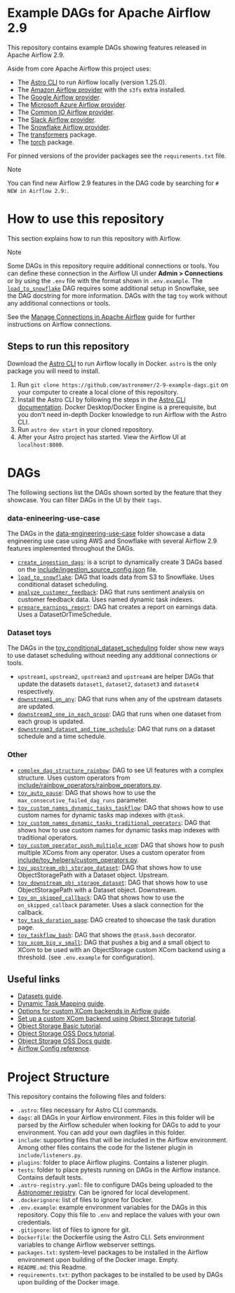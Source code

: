 # Example DAGs for Apache Airflow 2.9

This repository contains example DAGs showing features released in Apache Airflow 2.9. 

Aside from core Apache Airflow this project uses:
- The [Astro CLI](https://docs.astronomer.io/astro/cli/install-cli) to run Airflow locally (version 1.25.0).
- The [Amazon Airflow provider](https://registry.astronomer.io/providers/apache-airflow-providers-amazon/versions/latest) with the `s3fs` extra installed.
- The [Google Airflow provider](https://registry.astronomer.io/providers/apache-airflow-providers-google/versions/latest).
- The [Microsoft Azure Airflow provider](https://registry.astronomer.io/providers/apache-airflow-providers-microsoft-azure/versions/latest).
- The [Common IO Airflow provider](https://registry.astronomer.io/providers/apache-airflow-providers-common-io/versions/latest).
- The [Slack Airflow provider](https://registry.astronomer.io/providers/apache-airflow-providers-slack/versions/latest).
- The [Snowflake Airflow provider](https://registry.astronomer.io/providers/apache-airflow-providers-snowflake/versions/latest).
- The [transformers](https://pypi.org/project/transformers/) package.
- The [torch](https://pypi.org/project/torch/) package.

For pinned versions of the provider packages see the `requirements.txt` file.

> [!NOTE]  
> You can find new Airflow 2.9 features in the DAG code by searching for `# NEW in Airflow 2.9:`.

# How to use this repository

This section explains how to run this repository with Airflow. 

> [!NOTE]  
> Some DAGs in this repository require additional connections or tools. 
> You can define these connection in the Airflow UI under **Admin > Connections** or by using the `.env` file with the format shown in `.env.example`.
> The [`load_to_snowflake`](dags/data-engineering-use-case/ingestion/load_to_snowflake.py) DAG requires some additional setup in Snowflake, see the DAG docstring for more information.
> DAGs with the tag `toy` work without any additional connections or tools.

See the [Manage Connections in Apache Airflow](https://docs.astronomer.io/learn/connections) guide for further instructions on Airflow connections. 

## Steps to run this repository

Download the [Astro CLI](https://docs.astronomer.io/astro/cli/install-cli) to run Airflow locally in Docker. `astro` is the only package you will need to install.

1. Run `git clone https://github.com/astronomer/2-9-example-dags.git` on your computer to create a local clone of this repository.
2. Install the Astro CLI by following the steps in the [Astro CLI documentation](https://docs.astronomer.io/astro/cli/install-cli). Docker Desktop/Docker Engine is a prerequisite, but you don't need in-depth Docker knowledge to run Airflow with the Astro CLI.
3. Run `astro dev start` in your cloned repository.
4. After your Astro project has started. View the Airflow UI at `localhost:8080`.

# DAGs

The following sections list the DAGs shown sorted by the feature that they showcase. You can filter DAGs in the UI by their `tags`.

### data-enineering-use-case

The DAGs in the [data-engineering-use-case](dags/data-engineering-use-case) folder showcase a data engineering use case using AWS and Snowflake with several Airflow 2.9 features implemented throughout the DAGs. 

- [`create_ingestion_dags`](dags/data-engineering-use-case/ingestion/create_ingestion_dags.py): is a script to dynamically create 3 DAGs based on the [include/ingestion_source_config.json](include/ingestion_source_config.json) file.
- [`load_to_snowflake`](dags/data-engineering-use-case/ingestion/load_to_snowflake.py): DAG that loads data from S3 to Snowflake. Uses conditional dataset scheduling.
- [`analyze_customer_feedback`](dags/data-engineering-use-case/analyze_customer_feedback.py): DAG that runs sentiment analysis on customer feedback data. Uses named dynamic task indexes.
- [`prepare_earnings_report`](dags/data-engineering-use-case/prepare_earnings_report.py): DAG hat creates a report on earnings data. Uses a DatasetOrTimeSchedule.

### Dataset toys

The DAGs in the [toy_conditional_dataset_scheduling](dags/toys/toy_conditional_dataset_scheduling/) folder show new ways to use dataset scheduling without needing any additional connections or tools.

- `upstream1`, `upstream2`, `upstream3` and `upstream4` are helper DAGs that update the datasets `dataset1`, `dataset2`, `dataset3` and `dataset4` respectively.
- [`downstream1_on_any`](dags/toys/toy_conditional_dataset_scheduling/downstream1_on_any.py): DAG that runs when any of the upstream datasets are updated.
- [`downstream2_one_in_each_group`](dags/toys/toy_conditional_dataset_scheduling/downstream2_one_in_each_group.py): DAG that runs when one dataset from each group is updated.
- [`downstream3_dataset_and_time_schedule`](dags/toys/toy_conditional_dataset_scheduling/downstream3_dataset_and_time_schedule.py): DAG that runs on a dataset schedule and a time schedule.

### Other

- [`complex_dag_structure_rainbow`](dags/toys/complex_dag_structure_rainbow.py): DAG to see UI features with a complex structure. Uses custom operators from [include/rainbow_operators/rainbow_operators.py](include/rainbow_operators/rainbow_operators.py).
- [`toy_auto_pause`](dags/toys/toy_auto_pause.py): DAG that shows how to use the `max_consecutive_failed_dag_runs` parameter.
- [`toy_custom_names_dynamic_tasks_taskflow`](dags/toys/toy_custom_names_dynamic_tasks_taskflow.py): DAG that shows how to use custom names for dynamic tasks map indexes with `@task`.
- [`toy_custom_names_dynamic_tasks_traditional_operators`](dags/toys/toy_custom_names_dynamic_tasks_traditional_operators.py): DAG that shows how to use custom names for dynamic tasks map indexes with traditional operators.
- [`toy_custom_operator_push_multiple_xcom`](dags/toys/toy_custom_operator_push_multiple_xcom.py): DAG that shows how to push multiple XComs from any operator. Uses a custom operator from [include/toy_helpers/custom_operators.py](include/toy_helpers/custom_operators.py).
- [`toy_upstream_obj_storage_dataset`](dags/toys/toy_upstream_obj_storage_dataset.py): DAG that shows how to use ObjectStoragePath with a Dataset object. Upstream.
- [`toy_downstream_obj_storage_dataset`](dags/toys/toy_downstream_obj_storage_dataset.py): DAG that shows how to use ObjectStoragePath with a Dataset object. Downstream.
- [`toy_on_skipped_callback`](dags/toys/toy_on_skipped_callback.py): DAG that shows how to use the `on_skipped_callback` parameter. Uses a slack connection for the callback.
- [`toy_task_duration_page`](dags/toys/toy_task_duration_page.py): DAG created to showcase the task duration page.
- [`toy_taskflow_bash`](dags/toys/toy_taskflow_bash.py): DAG that shows the `@task.bash` decorator.
- [`toy_xcom_big_v_small`](dags/toys/toy_xcom_big_v_small.py): DAG that pushes a big and a small object to XCom to be used with an ObjectStorage custom XCom backend using a threshold. (see `.env.example` for configuration).

## Useful links

- [Datasets guide](https://docs.astronomer.io/learn/airflow-datasets).
- [Dynamic Task Mapping guide](https://docs.astronomer.io/learn/dynamic-tasks).
- [Options for custom XCom backends in Airflow guide](https://docs.astronomer.io/learnairflow-custom-xcom-backends).
- [Set up a custom XCom backend using Object Storage tutorial](https://docs.astronomer.io/learn/xcom-backend-tutorial).
- [Object Storage Basic tutorial](https://docs.astronomer.io/learn/airflow-object-storage-tutorial).
- [Object Storage OSS Docs tutorial](https://airflow.apache.org/docs/apache-airflow/stable/tutorial/objectstorage.html#object-storage).
- [Object Storage OSS Docs guide](https://airflow.apache.org/docs/apache-airflow/stable/core-concepts/objectstorage.html#object-storage).
- [Airflow Config reference](https://airflow.apache.org/docs/apache-airflow/stable/configurations-ref.html).

# Project Structure

This repository contains the following files and folders:

- `.astro`: files necessary for Astro CLI commands.
-  `dags`: all DAGs in your Airflow environment. Files in this folder will be parsed by the Airflow scheduler when looking for DAGs to add to your environment. You can add your own dagfiles in this folder.
- `include`: supporting files that will be included in the Airflow environment. Among other files contains the code for the listener plugin in `include/listeners.py`.
- `plugins`: folder to place Airflow plugins. Contains a listener plugin.
- `tests`: folder to place pytests running on DAGs in the Airflow instance. Contains default tests.
- `.astro-registry.yaml`: file to configure DAGs being uploaded to the [Astronomer registry](https://registry.astronomer.io/). Can be ignored for local development.
- `.dockerignore`: list of files to ignore for Docker.
- `.env.example`: example environment variables for the DAGs in this repository. Copy this file to `.env` and replace the values with your own credentials.
- `.gitignore`: list of files to ignore for git.
- `Dockerfile`: the Dockerfile using the Astro CLI. Sets environment variables to change Airflow webserver settings.
- `packages.txt`: system-level packages to be installed in the Airflow environment upon building of the Docker image. Empty.
- `README.md`: this Readme.
- `requirements.txt`: python packages to be installed to be used by DAGs upon building of the Docker image.